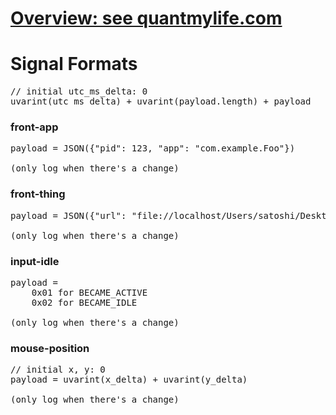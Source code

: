 
# [Overview: see quantmylife.com](http://quantmylife.com)

# Signal Formats

<pre>
// initial utc_ms_delta: 0
uvarint(utc_ms_delta) + uvarint(payload.length) + payload
</pre>

### front-app
<pre>
payload = JSON({"pid": 123, "app": "com.example.Foo"})

(only log when there's a change)
</pre>


### front-thing
<pre>
payload = JSON({"url": "file://localhost/Users/satoshi/Desktop/foo.txt"})

(only log when there's a change)
</pre>


### input-idle
<pre>
payload =
    0x01 for BECAME_ACTIVE
    0x02 for BECAME_IDLE

(only log when there's a change)
</pre>


### mouse-position
<pre>
// initial x, y: 0
payload = uvarint(x_delta) + uvarint(y_delta)

(only log when there's a change)
</pre>
